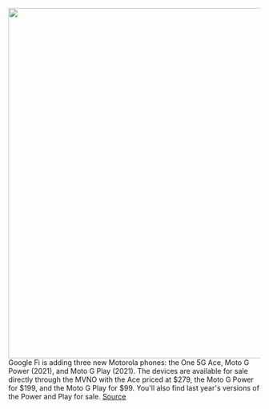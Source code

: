 <img src='https://cdn.vox-cdn.com/thumbor/1-H9XEQOYpKwmsp2q3VwWua_KS0=/0x0:2040x1360/1200x800/filters:focal(857x517:1183x843)/cdn.vox-cdn.com/uploads/chorus_image/image/68833073/ajohnson_210126_4384_0003.0.jpg' width='700px' /><br/>
Google Fi is adding three new Motorola phones: the One 5G Ace, Moto G Power (2021), and Moto G Play (2021). The devices are available for sale directly through the MVNO with the Ace priced at $279, the Moto G Power for $199, and the Moto G Play for $99. You'll also find last year's versions of the Power and Play for sale.
<a href='https://www.theverge.com/2021/2/17/22288115/google-fi-motorola-one-5g-ace-moto-g-power-play-2021'> Source <a/>